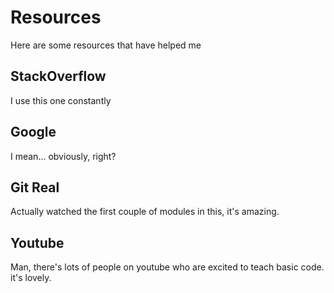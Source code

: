 # Resources
Here are some resources that have helped me
## StackOverflow

I use this one constantly

## Google

I mean... obviously, right?

## Git Real

Actually watched the first couple of modules in this, it's amazing.

## Youtube

Man, there's lots of people on youtube who are excited to teach basic code. it's lovely.
